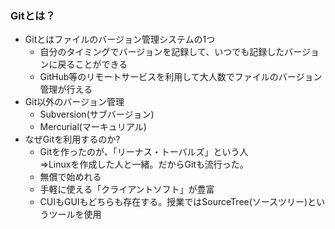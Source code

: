 ### Gitとは？

- Gitとはファイルのバージョン管理システムの1つ
  - 自分のタイミングでバージョンを記録して、いつでも記録したバージョンに戻ることができる
  - GitHub等のリモートサービスを利用して大人数でファイルのバージョン管理が行える
- Git以外のバージョン管理
  - Subversion(サブバージョン)
  - Mercurial(マーキュリアル)
- なぜGitを利用するのか?
  - Gitを作ったのが、「リーナス・トーバルズ」という人  
    ⇒Linuxを作成した人と一緒。だからGitも流行った。
  - 無償で始めれる
  - 手軽に使える「クライアントソフト」が豊富
  - CUIもGUIもどちらも存在する。授業ではSourceTree(ソースツリー)というツールを使用
